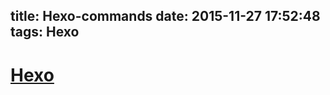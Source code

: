 title: Hexo-commands
date: 2015-11-27 17:52:48
tags: Hexo
---

# [Hexo](http://www.readseek.com/docs/commands.html)



